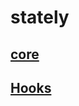 # stately

## [core](https://github.com/hosseinmd/stately/tree/master/packages/core)

## [Hooks](https://github.com/hosseinmd/stately/tree/master/packages/hooks)
